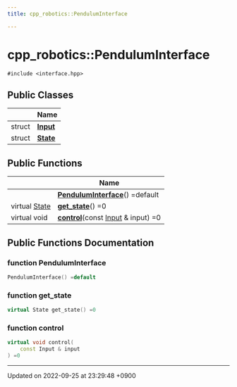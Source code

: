 ```yaml
---
title: cpp_robotics::PendulumInterface

---
```


# cpp_robotics::PendulumInterface






`#include <interface.hpp>`

## Public Classes

|                | Name           |
| -------------- | -------------- |
| struct | **[Input](/cpp_robotics/doxybook/Classes/structcpp__robotics_1_1PendulumInterface_1_1Input/)**  |
| struct | **[State](/cpp_robotics/doxybook/Classes/structcpp__robotics_1_1PendulumInterface_1_1State/)**  |

## Public Functions

|                | Name           |
| -------------- | -------------- |
| | **[PendulumInterface](/cpp_robotics/doxybook/Classes/classcpp__robotics_1_1PendulumInterface/#function-penduluminterface)**() =default |
| virtual [State](/cpp_robotics/doxybook/Classes/structcpp__robotics_1_1PendulumInterface_1_1State/) | **[get_state](/cpp_robotics/doxybook/Classes/classcpp__robotics_1_1PendulumInterface/#function-get-state)**() =0 |
| virtual void | **[control](/cpp_robotics/doxybook/Classes/classcpp__robotics_1_1PendulumInterface/#function-control)**(const [Input](/cpp_robotics/doxybook/Classes/structcpp__robotics_1_1PendulumInterface_1_1Input/) & input) =0 |

## Public Functions Documentation

### function PendulumInterface

```cpp
PendulumInterface() =default
```


### function get_state

```cpp
virtual State get_state() =0
```


### function control

```cpp
virtual void control(
    const Input & input
) =0
```


-------------------------------

Updated on 2022-09-25 at 23:29:48 +0900